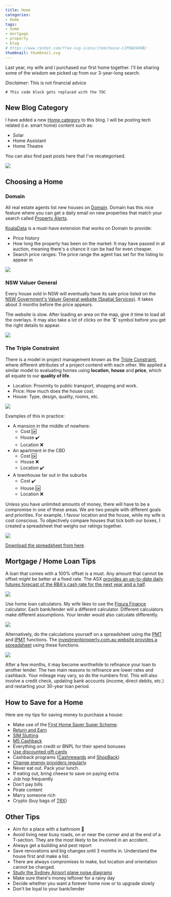 ```yaml
---
title: Home
categories:
- Home
tags:
- home
- mortgage
- property
- blog
# https://www.reshot.com/free-svg-icons/item/house-CJPGW24XHB/
thumbnail: thumbnail.svg
---
```


Last year, my wife and I purchased our first home together. I'll be sharing some of the wisdom we picked up from our 3-year-long search.

*Disclaimer*: This is not financial advice

```toc
# This code block gets replaced with the TOC
```

## New Blog Category

I have added a new [Home category](/categories/home) to this blog. I will be posting tech related (i.e. smart home) content such as:

- Solar
- Home Assistant
- Home Theatre

You can also find past posts here that I've recategorised.

![](category.png)

## Choosing a Home

### Domain

All real estate agents list new houses on [Domain](https://www.domain.com.au/). Domain has this nice feature where you can get a daily email on new properties that match your search called [Property Alerts](https://www.domain.com.au/property-alerts).

[KoalaData](https://www.koaladata.com.au/) is a must-have extension that works on Domain to provide:

- Price history
- How long the property has been on the market: It may have passed in at auction, meaning there's a chance it can be had for even cheaper.
- Search price ranges: The price range the agent has set for the listing to appear in

![](koaladata.png)

### NSW Valuer General

Every house sold in NSW will eventually have its sale price listed on the [NSW Government's Valuer General website (Spatial Services)](https://portal.spatial.nsw.gov.au/portal/apps/webappviewer/index.html?id=2536c8e4882140eb957e90090cb0ef97). It takes about 3 months before the price appears.

The website is slow. After loading an area on the map, give it time to load all the overlays. It may also take a lot of clicks on the '$' symbol before you get the right details to appear.

![](valuer-general.png)

### The Triple Constraint

There is a model in project management known as the [Triple Constraint](https://en.wikipedia.org/wiki/Project_management_triangle), where different attributes of a project contend with each other. We applied a similar model to evaluating homes using **location**, **house** and **price**, which all equate to our **quality of life**.

- Location: Proximity to public transport, shopping and work.
- Price: How much does the house cost.
- House: Type, design, quality, rooms, etc.

![](triple-constraint.png)

Examples of this in practice:

- A mansion in the middle of nowhere:
  - Cost 🆗
  - House ✔️
  - Location ❌
- An apartment in the CBD
  - Cost 🆗
  - House ❌
  - Location ✔️
- A townhouse far out in the suburbs
  - Cost ✔️
  - House 🆗
  - Location ❌

Unless you have unlimited amounts of money, there will have to be a compromise in one of these areas. We are two people with different goals and priorities. For example, I favour location and the house, while my wife is cost conscious. To objectively compare houses that tick both our boxes, I created a spreadsheet that weighs our ratings together.

![](triple-constraint-spreadsheet.png)

[Download the spreadsheet from here](triple-constraint.xlsx).

## Mortgage / Home Loan Tips

A loan that comes with a 100% offset is a must. Any amount that cannot be offset *might* be better at a fixed rate. The ASX [provides an up-to-date daily futures forecast of the RBA's  cash rate for the next year and a half](https://www.asx.com.au/data/trt/ib_expectation_curve_graph.pdf).

![](asx.png)

Use home loan calculators. My wife likes to use the [Figura Finance](https://figura.finance/calculators/repayments) calculator. Each bank/lender will a different calculator. Different calculators make different assumptions. Your lender would also calculate differently.

![](figura.png)

Alternatively, do the calculations yourself on a spreadsheet using the [PMT](https://support.microsoft.com/en-us/office/pmt-function-0214da64-9a63-4996-bc20-214433fa6441) and [IPMT](https://support.microsoft.com/en-au/office/ipmt-function-5cce0ad6-8402-4a41-8d29-61a0b054cb6f) functions. The [investmentproperty.com.au website provides a spreadsheet](https://www.investmentpropertycalculator.com.au/free-mortgage-offset-calculator.html) using these functions.

![](free-mortgage-offset-calculator.jpg)

After a few months, it may become worthwhile to refinance your loan to another lender. The two main reasons to refinance are lower rates and cashback. Your mileage may vary, so do the numbers first. This will also involve a credit check, updating bank accounts (income, direct debits, etc.) and restarting your 30-year loan period.

## How to Save for a Home

Here are my tips for saving money to purchase a house:

- Make use of the [First Home Saver Super Scheme](https://www.ato.gov.au/Individuals/Super/Withdrawing-and-using-your-super/First-Home-Super-Saver-Scheme/).
- [Return and Earn](https://returnandearn.org.au/)
- [SIM Slutting](https://www.ozbargain.com.au/tag/prepaid-mobile-plan)
- [M5 Cashback](https://www.nsw.gov.au/driving-boating-and-transport/tolling/m5-south-west-cashback-scheme)
- Everything on credit or BNPL for their spend bonuses
- [Use discounted gift cards](https://www.ozbargain.com.au/wiki/discounted_egift_cards)
- Cashback programs ([Cashrewards](https://refer.cashrewards.com.au/x/1eYzTM) and [ShopBack](https://app.shopback.com/PKlC0hNYlub))
- [Change energy providers regularly](https://www.energymadeeasy.gov.au/)
- Never eat out. Pack your lunch.
- If eating out, bring cheese to save on paying extra
- Job hop frequently
- Don’t pay bills
- Pirate content
- Marry someone rich
- Crypto (buy bags of [TRX](https://tron.network/))

## Other Tips

- Aim for a place with a bathroom 🚽
- Avoid living near busy roads, on or near the corner and at the end of a T-section. They are the most likely to be involved in an accident.
- Always get a building and pest report
- Save renovations and big changes until 3 months in. Understand the house first and make a list.
- There are always compromises to make, but location and orientation cannot be changed.
- [Study the Sydney Airport plane noise diagrams](https://ano.gov.au/wp-content/uploads/2022/03/assessment_aircraft_noise_sydney.pdf)
- Make sure there's money leftover for a rainy day
- Decide whether you want a forever home now or to upgrade slowly
- Don't be loyal to your bank/lender
